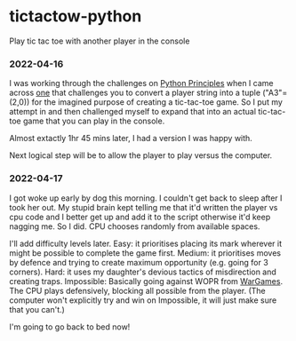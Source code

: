 # tictactow-python
Play tic tac toe with another player in the console

### 2022-04-16
I was working through the challenges on [Python Principles](https://pythonprinciples.com/challenges/) when I came across [one](https://pythonprinciples.com/challenges/Tic-tac-toe-input/) that challenges you to convert a player string into a tuple ("A3"=(2,0)) for the imagined purpose of creating a tic-tac-toe game. So I put my attempt in and then challenged myself to expand that into an actual tic-tac-toe game that you can play in the console.

Almost extactly 1hr 45 mins later, I had a version I was happy with.

Next logical step will be to allow the player to play versus the computer.

### 2022-04-17
I got woke up early by dog this morning. I couldn't get back to sleep after I took her out. My stupid brain kept telling me that it'd written the player vs cpu code and I better get up and add it to the script otherwise it'd keep nagging me. So I did. CPU chooses randomly from available spaces.

I'll add difficulty levels later. Easy: it prioritises placing its mark wherever it might be possible to complete the game first. Medium: it prioritises moves by defence and trying to create maximum opportunity (e.g. going for 3 corners). Hard: it uses my daughter's devious tactics of misdirection and creating traps. Impossible: Basically going against WOPR from [WarGames](https://www.imdb.com/title/tt0086567/). The CPU plays defensively, blocking all possible from the player. (The computer won't explicitly try and win on Impossible, it will just make sure that you can't.)

I'm going to go back to bed now!
